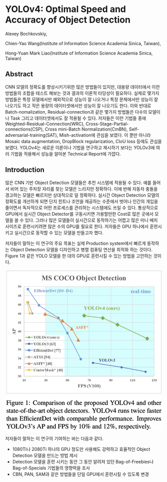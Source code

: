 # YOLOv4: Optimal Speed and Accuracy of Object Detection

Alexey Bochkovskiy, 

Chien-Yao Wang(Institute of Information Science Academia Sinica, Taiwan),

Hong-Yuan Mark Liao(Institute of Information Science Academia Sinica, Taiwan)



## Abstract

CNN 모델의 정확도를 향상시키기위한 많은 방법들이 있지만, 대용량 데이터에서 이런 방법들의 조합을 테스트 해보는 것과 결과의 이론적 타당성이 필요하다. 실제로 몇가지 방법들은 특정 모델에서만 예외적으로 성능이 잘 나오거나 특정 문제에서만 성능이 잘 나오기도 하고 작은 용량의 데이터셋에서만 성능이 잘 나오기도 한다. 이와 반대로 Batch-nomalization, Residual-connection과 같은 몇가지 방법들은 다수의 모델이나 Task 그리고 데이터셋에서도 잘 적용될 수 있다. 저자들은 이런 기법들 중에 Weighted-Residual-Connection(WRC), Cross-Stage-Partial-connections(CSP), Cross mini-Batch Normalization(CmBN), Self-adversarial-training(SAT), Mish-activation에 관심을 보였다. 이 뿐만 아니라 Mosaic data augmentation, DropBlock regularization, CIoU loss 등에도 관심을 보였다. YOLOv4는 새로운 이론이나 기법을 연구하고 제시하기 보다는 YOLOv3에 여러 기법을 적용해서 성능을 알아본 Technical Report에 가깝다. 



## Introduction

많은 CNN 기반 Object Detection 모델들은 추천 시스템에 적용될 수 있다. 예를 들어서 비어 있는 주차장 자리를 찾는 모델은 느리지만 정확하다. 이에 반해 자동차 충돌을 경고하는 모델은 빠르지만 상대적으로 덜 정확하다. 실시간 Object Detection 모델의 정확도를 개선하게 되면 단지 힌트나 조언을 제공하는 수준에서 벗어나 인간의 개입을 줄이면서 독자적으로 어떤 프로세스를 관리하는 시스템에도 쓰일 수 있다. 통상적으로 GPU에서 실시간 Object Detector를 구동시키면 가용할만한 Cost로 많은 곳에서 모델을 쓸 수 있다. 그러나 많은 모델들이 실시간으로 동작하기는 어렵고 많은 미니 배치 사이즈로 훈련시키려면 많은 수의 GPU를 필요로 한다. 저자들은 GPU 하나에서 훈련시키고 실시간으로 동작할 수 있는 모델을 만들고자 했다. 

저자들이 말하는 이 연구의 주요 목표는 실제 Production system에서 빠르게 동작하는 Object Detection 모델을 디자인하고 병렬 컴퓨팅 연산을 최적화 하는 것이다. Figure 1과 같은 YOLO 모델을 한 대의 GPU로 훈련시킬 수 있는 방법을 고안하는 것이다. 

![](./Figure/YOLOv4-Optimal_Speed_and_Accuracy_of_Object_Detection1.png)

저자들이 말하는 이 연구의 기여하는 바는 다음과 같다. 

- 1080Ti나 2080Ti 하나의 GPU 정도만 사용해도 강력하고 효율적인 Object Detection 모델을 만드는 방법 제시
- Detection 모델을 훈련 시키는 동안 그 동안 알려져 있던 Bag-of-Freebies나 Bag-of-Specials 기법들의 영향력을 조사
- CBN, PAN, SAM과 같은 방법들을 단일 GPU에서 훈련시킬 수 있도록 변경